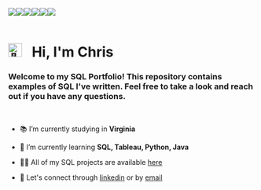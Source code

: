 <img src="https://img.shields.io/badge/sqlite-%23003B57.svg?&style=for-the-badge&logo=sqlite&logoColor=white"><img src="https://img.shields.io/badge/postgresql-%23336791.svg?&style=for-the-badge&logo=postgresql&logoColor=white"><img src="https://img.shields.io/badge/mysql-%234479A1.svg?&style=for-the-badge&logo=mysql&logoColor=white"><img src="https://img.shields.io/badge/microsoft%20excel-%23217346.svg?&style=for-the-badge&logo=microsoft%20excel&logoColor=white"><img src="https://img.shields.io/badge/tableau-%23E97627.svg?&style=for-the-badge&logo=tableau&logoColor=white"><img src="https://img.shields.io/badge/python-3670A0?style=for-the-badge&logo=python&logoColor=ffdd54">
<br><br>

# <img src="https://fonts.gstatic.com/s/e/notoemoji/latest/1f44b/512.gif" alt="👋" width="28"> &nbsp; Hi, I'm Chris

### Welcome to my SQL Portfolio! This repository contains examples of SQL I've written. Feel free to take a look and reach out if you have any questions.
<br>


- 📚 I’m currently studying in **Virginia**

- 🧠 I’m currently learning **SQL, Tableau, Python, Java**

- 👨‍💻 All of my SQL projects are available [here](https://github.com/chrisburton/chrisburton/tree/main/SQL)

- 🤝 Let's connect through [linkedin](https://www.linkedin.com/in/martin-s-8002a0157) or by [email](mailto:chris@chrisburton.me)

